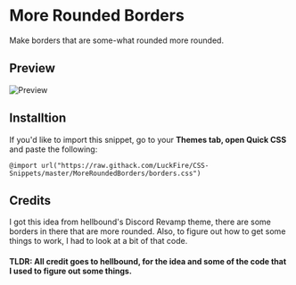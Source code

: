 # More Rounded Borders
Make borders that are some-what rounded more rounded. 

## Preview
![Preview ](https://cdn.discordapp.com/attachments/738968109288914976/751152635196735528/unknown.png)

## Installtion
If you'd like to import this snippet, go to your **Themes tab, open Quick CSS** and paste the following: 

	@import url("https://raw.githack.com/LuckFire/CSS-Snippets/master/MoreRoundedBorders/borders.css")

## Credits
I got this idea from hellbound's Discord Revamp theme, there are some borders in there that are more rounded. Also, to figure out how to get some things to work, I had to look at a bit of that code. 
#### TLDR: All credit goes to hellbound, for the idea and some of the code that I used to figure out some things.
